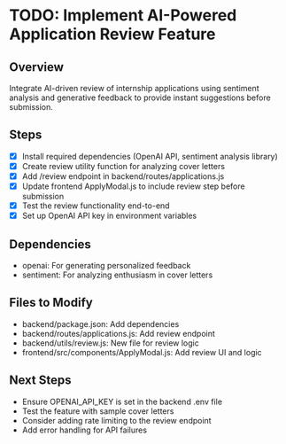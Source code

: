# TODO: Implement AI-Powered Application Review Feature

## Overview

Integrate AI-driven review of internship applications using sentiment analysis and generative feedback to provide instant suggestions before submission.

## Steps

- [x] Install required dependencies (OpenAI API, sentiment analysis library)
- [x] Create review utility function for analyzing cover letters
- [x] Add /review endpoint in backend/routes/applications.js
- [x] Update frontend ApplyModal.js to include review step before submission
- [x] Test the review functionality end-to-end
- [x] Set up OpenAI API key in environment variables

## Dependencies

- openai: For generating personalized feedback
- sentiment: For analyzing enthusiasm in cover letters

## Files to Modify

- backend/package.json: Add dependencies
- backend/routes/applications.js: Add review endpoint
- backend/utils/review.js: New file for review logic
- frontend/src/components/ApplyModal.js: Add review UI and logic

## Next Steps

- Ensure OPENAI_API_KEY is set in the backend .env file
- Test the feature with sample cover letters
- Consider adding rate limiting to the review endpoint
- Add error handling for API failures
